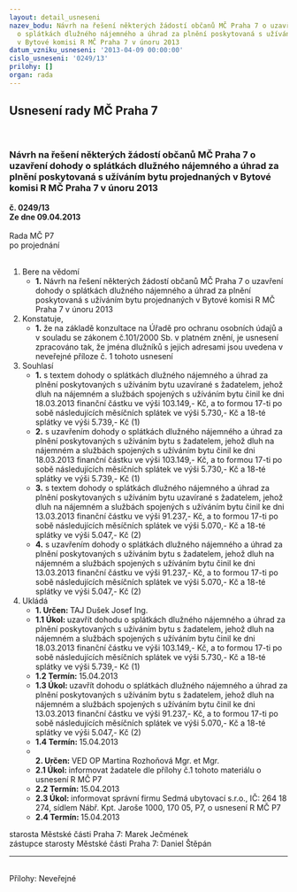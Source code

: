 ```yaml
---
layout: detail_usneseni
nazev_bodu: Návrh na řešení některých žádostí občanů MČ Praha 7 o uzavření dohody
  o splátkách dlužného nájemného a úhrad za plnění poskytovaná s užíváním bytu projednaných
  v Bytové komisi R MČ Praha 7 v únoru 2013
datum_vzniku_usneseni: '2013-04-09 00:00:00'
cislo_usneseni: '0249/13'
prilohy: []
organ: rada
---
```

<div id="ucUsn_pList" class="usn">
	<span><h2>Usnesení rady MČ Praha 7 </h2>
<br></span><div class="standBody">
<span><h3>Návrh na řešení některých žádostí občanů MČ Praha 7 o uzavření dohody o splátkách dlužného nájemného a úhrad za plnění poskytovaná s užíváním bytu projednaných v Bytové komisi R MČ Praha 7 v únoru 2013</h3></span><div class="center">
		<strong>č. 0249/13</strong><br>
	</div>
<div class="center">
		<strong>Ze dne 09.04.2013</strong><br><br>
	</div>Rada MČ P7<br> po projednání<br><br><ol>
<li>Bere na vědomí<ul><li>
<strong>1.</strong> Návrh na řešení některých žádostí občanů MČ Praha 7 o uzavření dohody o splátkách dlužného nájemného a úhrad za plnění poskytovaná s užíváním bytu projednaných v Bytové komisi R MČ Praha 7 v únoru 2013</li></ul>
</li>
<li>Konstatuje,<ul><li>
<strong>1.</strong> že na základě konzultace na Úřadě pro ochranu osobních údajů a v souladu se zákonem č.101/2000 Sb. v platném znění, je usnesení zpracováno tak, že jména dlužníků s jejich adresami jsou uvedena v neveřejné příloze č. 1 tohoto usnesení </li></ul>
</li>
<li>Souhlasí<ul>
<li>
<strong>1.</strong> s textem dohody o splátkách dlužného nájemného a úhrad za plnění poskytovaných s užíváním bytu uzavírané s žadatelem, jehož dluh na nájemném a službách spojených s užíváním bytu činil ke dni 18.03.2013 finanční částku ve výši 103.149,- Kč, a to formou 17-ti  po sobě následujících měsíčních splátek ve výši 5.730,- Kč a 18-té splátky ve výši 5.739,- Kč (1) </li>
<li>
<strong>2.</strong> s uzavřením dohody o splátkách dlužného nájemného a úhrad za plnění poskytovaných s užíváním bytu s žadatelem, jehož dluh na nájemném a službách spojených s užíváním bytu činil ke dni 18.03.2013 finanční částku ve výši 103.149,- Kč, a to formou 17-ti  po sobě následujících měsíčních splátek ve výši  5.730,- Kč a 18-té splátky ve výši 5.739,- Kč (1)  </li>
<li>
<strong>3.</strong> s textem dohody o splátkách dlužného nájemného a úhrad za plnění poskytovaných s užíváním bytu uzavírané s žadatelem, jehož dluh na nájemném a službách spojených s užíváním bytu činil ke dni 13.03.2013 finanční částku ve výši 91.237,- Kč, a to formou 17-ti  po sobě následujících měsíčních splátek ve výši 5.070,- Kč a 18-té splátky ve výši 5.047,- Kč (2) </li>
<li>
<strong>4.</strong> s uzavřením dohody o splátkách dlužného nájemného a úhrad za plnění poskytovaných s užíváním bytu s žadatelem, jehož dluh na nájemném a službách spojených s užíváním bytu činil ke dni 13.03.2013 finanční částku ve výši  91.237,- Kč, a to formou 17-ti  po sobě následujících měsíčních splátek ve výši  5.070,- Kč a 18-té splátky ve výši 5.047,- Kč (2)  </li>
</ul>
</li>
<li>Ukládá<ul>
<li>
<strong>1. Určen: </strong>TAJ Dušek Josef Ing.</li>
<li>
<strong>1.1 Úkol: </strong>uzavřít dohodu o splátkách dlužného nájemného a úhrad za plnění poskytovaných s užíváním bytu s žadatelem, jehož dluh na nájemném a službách spojených s užíváním bytu činil ke dni 18.03.2013 finanční částku ve výši 103.149,- Kč, a to formou 17-ti  po sobě následujících měsíčních splátek ve výši  5.730,- Kč a 18-té splátky ve výši 5.739,- Kč (1) </li>
<li>
<strong>1.2 Termín: </strong>15.04.2013</li>
<li>
<strong>1.3 Úkol: </strong>uzavřít dohodu o splátkách dlužného nájemného a úhrad za plnění poskytovaných s užíváním bytu s žadatelem, jehož dluh na nájemném a službách spojených s užíváním bytu činil ke dni 13.03.2013 finanční částku ve výši  91.237,- Kč, a to formou 17-ti  po sobě následujících měsíčních splátek ve výši  5.070,- Kč a 18-té splátky ve výši 5.047,- Kč (2) </li>
<li>
<strong>1.4 Termín: </strong>15.04.2013</li>
<li>
<strong><br>2. Určen: </strong>VED OP Martina Rozhoňová Mgr. et Mgr.</li>
<li>
<strong>2.1 Úkol: </strong>informovat žadatele dle přílohy č.1 tohoto materiálu o usnesení R MČ P7</li>
<li>
<strong>2.2 Termín: </strong>15.04.2013</li>
<li>
<strong>2.3 Úkol: </strong>informovat správní firmu Sedmá ubytovací s.r.o., IČ: 264 18 274, sídlem Nábř. Kpt. Jaroše 1000, 170 05, P7, o usnesení R MČ P7</li>
<li>
<strong>2.4 Termín: </strong>15.04.2013</li>
</ul>
</li>
</ol>starosta Městské části Praha 7: Marek Ječmének<br>zástupce starosty Městské části Praha 7: Daniel Štěpán <hr>
<br>Přílohy: Neveřejné</div>
</div>